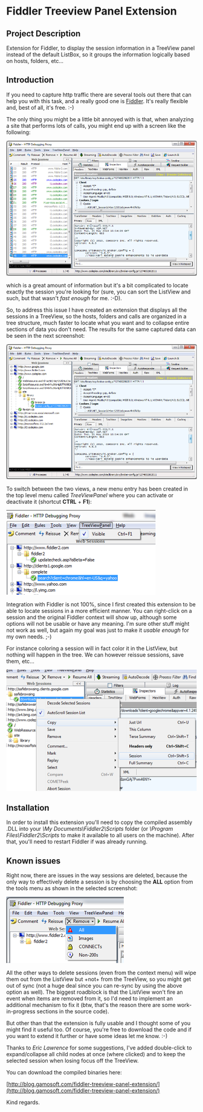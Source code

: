 # Fiddler Treeview Panel Extension

## Project Description
Extension for Fiddler, to display the session information in a TreeView panel instead of the default ListBox, so it groups the information logically based on hosts, folders, etc...

## Introduction
If you need to capture http traffic there are several tools out there that can help you with this task, and a really good one is [Fiddler](http://www.fiddler2.com).
It's really flexible and, best of all, it's free. :-)

The only thing you might be a little bit annoyed with is that, when analyzing a site that performs lots of calls, you might end up with a screen like the following:

![Original Fiddler view](./images/Home_fiddler1.png)

which is a great amount of information but it's a bit complicated to locate exactly the session you're looking for (sure, you can sort the ListView and such, but that wasn't _fast enough_ for me. :-D).

So, to address this issue I have created an extension that displays all the sessions in a TreeView, so the hosts, folders and calls are organized in a tree structure, much faster to locate what you want and to collapse entire sections of data you don't need. The results for the same captured data can be seen in the next screenshot:

![TreeView extension view](./images/Home_fiddler2.png)

To switch between the two views, a new menu entry has been created in the top level menu called _TreeViewPanel_ where you can activate or deactivate it (shortcut **CTRL** + **F1**):

![New menu option](./images/Home_fiddler3.png)

Integration with Fiddler is not 100%, since I first created this extension to be able to locate sessions in a more efficient manner. You can right-click on a session and the original Fiddler context will show up, although some options will not be usable or have any meaning. I'm sure other stuff might not work as well, but again my goal was just to make it _usable enough_ for my own needs. ;-)

For instance coloring a session will in fact color it in the ListView, but nothing will happen in the tree.
We can however reissue sessions, save them, etc...

![Context menu integration](./images/Home_fiddler4.png)

## Installation
In order to install this extension you'll need to copy the compiled assembly .DLL into your _\My Documents\Fiddler2\Scripts_ folder (or _\Program Files\Fiddler2\Scripts_ to make it available to all users on the machine). After that, you'll need to restart Fiddler if was already running.

## Known issues
Right now, there are issues in the way sessions are deleted, because the only way to effectively delete a session is by choosing the **ALL** option from the tools menu as shown in the selected screenshot:

![Delete all sessions](./images/Home_fiddler5.png)

All the other ways to delete sessions (even from the context menu) will wipe them out from the ListView but +not+ from the TreeView, so you might get out of sync (not a huge deal since you can re-sync by using the above option as well). The biggest roadblock is that the ListView won't fire an event when items are removed from it, so I'd need to implement an additional mechanism to fix it (btw, that's the reason there are some work-in-progress sections in the source code).

But other than that the extension is fully usable and I thought some of you might find it useful too.
Of course, you're free to download the code and if you want to extend it further or have some ideas let me know. :-)

Thanks to *Eric Lawrence* for some suggestions, I've added double-click to expand/collapse all child nodes at once (where clicked) and to keep the selected session when losing focus off the TreeView.

You can download the compiled binaries here:

[http://blog.gamosoft.com/fiddler-treeview-panel-extension/](http://blog.gamosoft.com/fiddler-treeview-panel-extension/)


Kind regards.